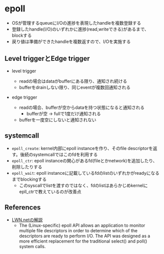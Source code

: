 # epoll

* OSが管理するqueueにI/Oの進捗を表現したhandleを複数登録する
* 登録したhandle(I/O)のいずれかに進捗(read,writeできる)があるまで、blockする
* 戻り値は準備ができたhandleを複数返すので、I/Oを実施する

## Level triggerとEdge trigger

* level trigger
  * readの場合はdataがbufferにある限り、通知され続ける
  * bufferをdrainしない限り、同じeventが複数回通知される

* edge trigger
  * readの場合、bufferが空からdataを持つ状態になると通知される
    * bufferが空 -> fullで1度だけ通知される
  * bufferを一度空にしないと通知されない

## systemcall

* `epoll_create`: kernel内部にepoll instanceを作り、そのfile descriptorを返す。後続のsystemcallではこのfdを利用する 
* `epoll_ctr`: epoll instanceの関心があるfd(fileとかnetwork)を追加したり、削除したりする
* `epoll_wait`: epoll instanceに記載しているfdのlistのいずれかがreadyになるまでblockingする
  * このsyscallでlistを渡すのではなく、fdのlistはあらかじめkernelにepll_ctrで教えているのが改善点

## References

* [LWN.netの解説](https://lwn.net/Articles/520012/)
  * The (Linux-specific) epoll API allows an application to monitor multiple file descriptors in order to determine which of the descriptors are ready to perform I/O. The API was designed as a more efficient replacement for the traditional select() and poll() system calls.
